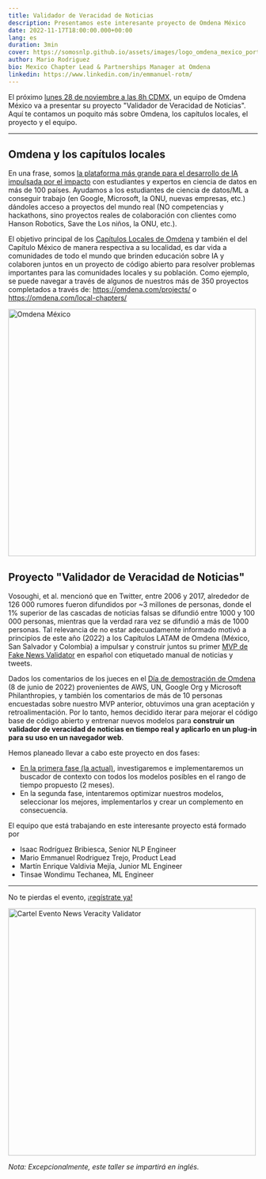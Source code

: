 ```yaml
---
title: Validador de Veracidad de Noticias
description: Presentamos este interesante proyecto de Omdena México
date: 2022-11-17T18:00:00.000+00:00
lang: es
duration: 3min
cover: https://somosnlp.github.io/assets/images/logo_omdena_mexico_portada.png
author: Mario Rodriguez
bio: Mexico Chapter Lead & Partnerships Manager at Omdena
linkedin: https://www.linkedin.com/in/emmanuel-rotm/
---
```


El próximo [lunes 28 de noviembre a las 8h CDMX](https://news_veracity_validator_latam.eventbrite.com), un equipo de Omdena México va a presentar su proyecto "Validador de Veracidad de Noticias". Aquí te contamos un poquito más sobre Omdena, los capítulos locales, el proyecto y el equipo.

---

## Omdena y los capítulos locales

En una frase, somos [la plataforma más grande para el desarrollo de IA impulsada por el impacto](https://omdena.com/) con estudiantes y expertos en ciencia de datos en más de 100 países. Ayudamos a los estudiantes de ciencia de datos/ML a conseguir trabajo (en Google, Microsoft, la ONU, nuevas empresas, etc.) dándoles acceso a proyectos del mundo real (NO competencias y hackathons, sino proyectos reales de colaboración con clientes como Hanson Robotics, Save the Los niños, la ONU, etc.).

El objetivo principal de los [Capítulos Locales de Omdena](https://omdena.com/local-chapters/) y también el del Capítulo México de manera respectiva a su localidad, es dar vida a comunidades de todo el mundo que brinden educación sobre IA y colaboren juntos en un proyecto de código abierto para resolver problemas importantes para las comunidades locales y su población.
Como ejemplo, se puede navegar a través de algunos de nuestros más de 350 proyectos completados a través de: https://omdena.com/projects/ o https://omdena.com/local-chapters/

<div class="flex justify-center">
    <img src="https://somosnlp.github.io/assets/images/logo_omdena_mexico_portada.png" alt="Omdena México" width="500" heigth="289.71"/>
</div>


## Proyecto "Validador de Veracidad de Noticias"

Vosoughi, et al. mencionó que en Twitter, entre 2006 y 2017, alrededor de 126 000 rumores fueron difundidos por ~3 millones de personas, donde el 1% superior de las cascadas de noticias falsas se difundió entre 1000 y 100 000 personas, mientras que la verdad rara vez se difundió a más de 1000 personas. Tal relevancia de no estar adecuadamente informado motivó a principios de este año (2022) a los Capítulos LATAM de Omdena (México, San Salvador y Colombia) a impulsar y construir juntos su primer [MVP de Fake News Validator](https://omdena.com/chapter-challenges/fake-news-detector-in-latam/) en español con etiquetado manual de noticias y tweets.

Dados los comentarios de los jueces en el [Día de demostración de Omdena](https://omdena.com/demo-day-local-chapters/) (8 de junio de 2022) provenientes de AWS, UN, Google Org y Microsoft Philanthropies, y también los comentarios de más de 10 personas encuestadas sobre nuestro MVP anterior, obtuvimos una gran aceptación y retroalimentación. Por lo tanto, hemos decidido iterar para mejorar el código base de código abierto y entrenar nuevos modelos para **construir un validador de veracidad de noticias en tiempo real y aplicarlo en un plug-in para su uso en un navegador web**.

Hemos planeado llevar a cabo este proyecto en dos fases:
- [En la primera fase (la actual)](https://omdena.com/chapter-challenges/news-veracity-validator-in-latam-phase-1/), investigaremos e implementaremos un buscador de contexto con todos los modelos posibles en el rango de tiempo propuesto (2 meses).
- En la segunda fase, intentaremos optimizar nuestros modelos, seleccionar los mejores, implementarlos y crear un complemento en consecuencia.

El equipo que está trabajando en este interesante proyecto está formado por
- Isaac Rodríguez Bribiesca, Senior NLP Engineer
- Mario Emmanuel Rodriguez Trejo, Product Lead
- Martín Enrique Valdivia Mejía, Junior ML Engineer
- Tinsae Wondimu Techanea, ML Engineer

---

No te pierdas el evento, [¡regístrate ya!](https://somosnlp_omdenamx_news_veracity_validator.eventbrite.com/)

<div class="flex justify-center">
    <img src="https://somosnlp.github.io/assets/images/eventos/221129_news_veracity_validator_en.png" alt="Cartel Evento News Veracity Validator" width="500" heigth="289.71"/>
</div>

*Nota: Excepcionalmente, este taller se impartirá en inglés.*
